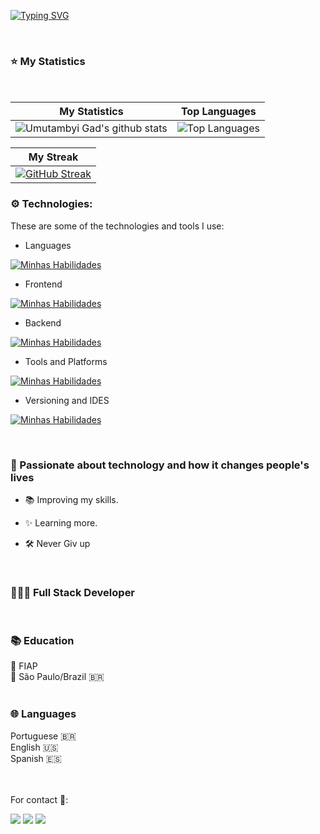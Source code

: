 

[![Typing SVG](https://readme-typing-svg.herokuapp.com/?color=1e90ff&size=44&center=true&vCenter=true&width=1000&lines=HELLO,+My+name+is+Heitor;I'm+19+years+old;I'm+from+Brazil;I+attending+systems+Development;Be+Welcome!+:%29)](https://git.io/typing-svg)

 
<br/>

 ### ⭐ My Statistics</h2>


<br/>



| My Statistics                                                                                                                                                            | Top Languages                                                                                                                                                                    |
| ------------------------------------------------------------------------------------------------------------------------------------------------------------------------ | ---------------------------------------------------------------------------------------------------------------------------------------------------------------------------------- |
| ![Umutambyi Gad's github stats](https://github-readme-stats.vercel.app/api?username=HeitorBMarini&show_icons=true&hide_border=true&count_private=true&theme=tokyonight) | ![Top Languages](https://github-readme-stats.vercel.app/api/top-langs/?username=HeitorBMarini&langs_count=10&count_private=true&hide_border=true&theme=tokyonight&layout=compact) |


   | My Streak                                                                                                                                                             |
   | ----------------------------------------------------------------------------------------------------------------------------------------------------------------------- |
   | [![GitHub Streak](https://streak-stats.demolab.com/?user=HeitorBMarini&theme=tokyonight)](https://git.io/streak-stats) |




 

### ⚙️ Technologies:

These are some of the technologies and tools I use:

- Languages

[![Minhas Habilidades](https://skillicons.dev/icons?i=js,ts,nodejs,java,cs,php,flask,py)](https://skillicons.dev)

- Frontend

[![Minhas Habilidades](https://skillicons.dev/icons?i=html,css,react,next,react,sass,styledcomponents,tailwind,bootstrap)](https://skillicons.dev)

- Backend

[![Minhas Habilidades](https://skillicons.dev/icons?i=docker,mysql,postgres,firebase,redis)](https://skillicons.dev)

- Tools and Platforms

[![Minhas Habilidades](https://skillicons.dev/icons?i=aws,azure,git,githubactions,gitlab,postman,figma,linux,grafana)](https://skillicons.dev)

- Versioning and IDES

[![Minhas Habilidades](https://skillicons.dev/icons?i=git,vscode,eclipse)](https://skillicons.dev)
  


 <br/>
 


 ### 🚀 Passionate about technology and how it changes people's lives

- 📚 Improving my skills.

- ✨ Learning more.

- 🛠️ Never Giv up



  <br/>

### 👨🏼‍💻 Full Stack Developer

  <br/>
  
 ### 📚 Education

 
   <div>🏫 FIAP</div>
   <div>📍 São Paulo/Brazil 🇧🇷</div>
  

  <br/>

 ### 🌐 Languages
 
 
  <div>Portuguese 🇧🇷</div>
  <div>English 🇺🇸</div>
  <div>Spanish 🇪🇸</div>

  <br/>


  <br/>

For contact 📱:

<div>
  <a href="https://www.linkedin.com/in/heitor-borba-marini" target="_blank"><img src="https://img.shields.io/badge/-LinkedIn-%230077B5?style=for-the-badge&logo=linkedin&logoColor=white" target="_blank"></a>
  <a href="https://api.whatsapp.com/send/?phone=%2B5511999657980&text&app_absent=0" target="_blank"><img src="https://img.shields.io/badge/WhatsApp-25D366?style=for-the-badge&logo=whatsapp&logoColor=white" target="_blank"></a>
  <a href = "mailto:heitor.marini07@gmail.com"><img src="https://img.shields.io/badge/-Gmail-%23333?style=for-the-badge&logo=gmail&logoColor=white" target="_blank"></a>
</div>



 
